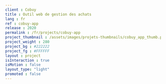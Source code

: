 ```yaml
---
client : Cobuy
title : Outil web de gestion des achats
lang : fr
ref : cobuy-app
release : 2020
permalink : /fr/projects/cobuy-app
project_thumbnail : /assets/images/projets-thumbnails/cobuy_app_thumb.png
project_weight : 280
project_bg : #222222
project_fg : #FFFFFF
layout : project
isInteraction : true
isMotion : false
layout_type: "light"
promoted : false
---
```

